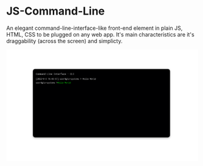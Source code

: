 # JS-Command-Line


An elegant command-line-interface-like front-end element in plain JS, HTML, CSS to be plugged on any web app.
It's main characteristics are it's draggability (across the screen) and simplicty.



<img src="https://github.com/alexnesov/JS-Command-Line/blob/main/CLI.png">
